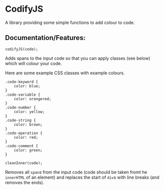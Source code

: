 # CodifyJS
A library providing some simple functions to add colour to code.

## Documentation/Features:
```
codifyJS(code);
```
Adds spans to the input code so that you can apply classes (see below) which will colour your code.

Here are some example CSS classes with example colours.
```
.code-keyword {
	color: blue;
}
.code-variable {
	color: orangered;
}
.code-number {
	color: yellow;
}
.code-string {
	color: brown;
}
.code-operation {
	color: red;
}
.code-comment {
	color: green;
}
```

```
cleanInner(code);
```
Removes all `span`s from the input code (code should be taken fromt he `innerHTML` of an element) and replaces the start of `div`s with line breaks (and removes the ends).
